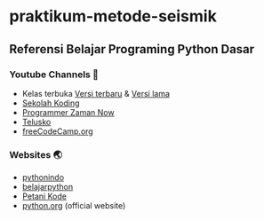 # praktikum-metode-seismik
## Referensi Belajar Programing Python Dasar
### Youtube Channels 🎥
- Kelas terbuka [Versi terbaru](https://www.youtube.com/playlist?list=PLZS-MHyEIRo59lUBwU-XHH7Ymmb04ffOY) & [Versi lama](https://www.youtube.com/playlist?list=PLZS-MHyEIRo40shyCLJCNJ1OADbd9hmpU)
- [Sekolah Koding](https://www.youtube.com/playlist?list=PLCZlgfAG0GXDc9Wcsi2fUn0pAr41GDL6m)
- [Programmer Zaman Now](https://www.youtube.com/playlist?list=PL-CtdCApEFH_HY6bL3JER8WJOxz1nb3_H)
- [Telusko](https://www.youtube.com/playlist?list=PLsyeobzWxl7poL9JTVyndKe62ieoN-MZ3)
- [freeCodeCamp.org](https://www.youtube.com/watch?v=rfscVS0vtbw)

### Websites 🌏
- [pythonindo](https://www.pythonindo.com/)
- [belajarpython](https://belajarpython.com/)
- [Petani Kode](https://www.petanikode.com/tutorial/python/)
- [python.org](https://www.python.org/) (official website)
